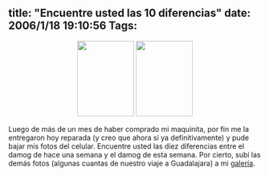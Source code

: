 title: "Encuentre usted las 10 diferencias"
date: 2006/1/18 19:10:56
Tags: 
---
<p align="center"><a target="_parent" href="http://gallery/moblog/Picture_31_002"><img width="113" height="150" border="0" src="gallery/albums/moblog/Picture_31_002.thumb.jpg" alt=" "/></a>  <a target="_blank" href="http://gallery/moblog/Picture_32_002"><img width="113" height="150" border="0" src="gallery/albums/moblog/Picture_32_002.thumb.jpg" alt=" "/></a></p>
<p align="left">Luego de más de un mes de haber comprado mi maquinita, por fin me la entregaron hoy reparada (y creo que ahora sí ya definitivamente) y pude bajar mis fotos del celular. Encuentre usted las diez diferencias entre el damog de hace una semana y el damog de esta semana. Por cierto, subí las demás fotos (algunas cuantas de nuestro viaje a Guadalajara) a mi <a target="_blank" href="http://gallery">galería</a>.</p>
<br/><br/>
